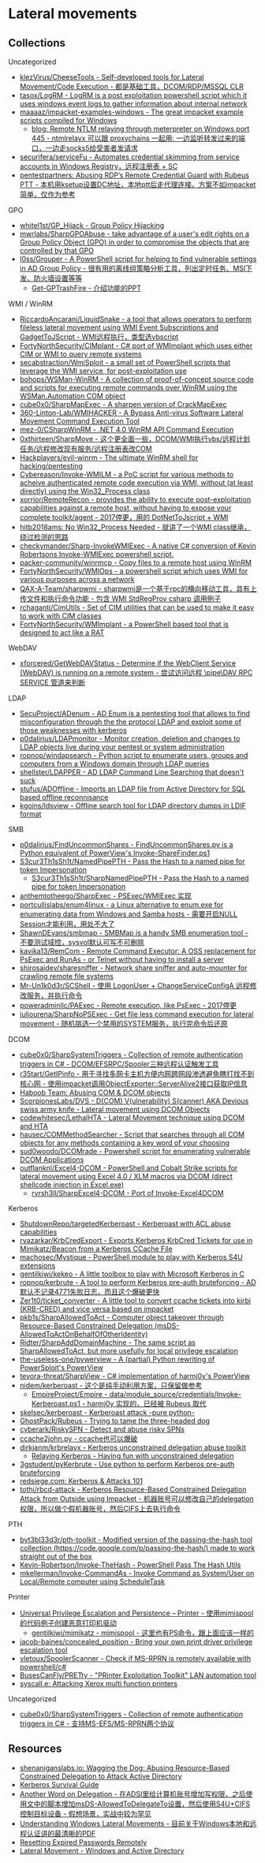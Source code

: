 # Lateral movements

## Collections

Uncategorized

* [klezVirus/CheeseTools - Self-developed tools for Lateral Movement/Code Execution - 都是基础工具，DCOM/RDP/MSSQL CLR](https://github.com/klezVirus/CheeseTools)
* [tasox/LogRM - LogRM is a post exploitation powershell script which it uses windows event logs to gather information about internal network](https://github.com/tasox/LogRM)
* [maaaaz/impacket-examples-windows - The great impacket example scripts compiled for Windows](https://github.com/maaaaz/impacket-examples-windows)
  * [blog: Remote NTLM relaying through meterpreter on Windows port 445 - ntmlrelayx 可以跟 proxychains 一起用: 一边监听转发过来的端口，一边走socks5给受害者发请求](https://diablohorn.com/2018/08/25/remote-ntlm-relaying-through-meterpreter-on-windows-port-445/)
* [securifera/serviceFu - Automates credential skimming from service accounts in Windows Registry，远程注册表 + SC](https://github.com/securifera/serviceFu)
* [pentestpartners: Abusing RDP’s Remote Credential Guard with Rubeus PTT - 本机用ksetup设置DC地址，本地ptt后走代理连接。方案不如impacket简单，仅作为参考](https://www.pentestpartners.com/security-blog/abusing-rdps-remote-credential-guard-with-rubeus-ptt/)

GPO

* [whitel1st/GP_Hijack - Group Policy Hijacking](https://github.com/whitel1st/GP_Hijack)
* [mwrlabs/SharpGPOAbuse - take advantage of a user's edit rights on a Group Policy Object (GPO) in order to compromise the objects that are controlled by that GPO](https://github.com/mwrlabs/SharpGPOAbuse)
* [l0ss/Grouper - A PowerShell script for helping to find vulnerable settings in AD Group Policy - 很有用的离线组策略分析工具，列出定时任务、MSI下发、防火墙设置等等](https://github.com/l0ss/Grouper)
  * [Get-GPTrashFire - 介绍功能的PPT](https://github.com/l0ss/Get-GPTrashfire/blob/master/Get-GPTrashFire.pdf)

WMI / WinRM

* [RiccardoAncarani/LiquidSnake - a tool that allows operators to perform fileless lateral movement using WMI Event Subscriptions and GadgetToJScript - WMI远程执行，类型选vbscript](https://github.com/RiccardoAncarani/LiquidSnake)
* [FortyNorthSecurity/CIMplant - C# port of WMImplant which uses either CIM or WMI to query remote systems](https://github.com/FortyNorthSecurity/CIMplant)
* [secabstraction/WmiSploit - a small set of PowerShell scripts that leverage the WMI service, for post-exploitation use](https://github.com/secabstraction/WmiSploit)
* [bohops/WSMan-WinRM - A collection of proof-of-concept source code and scripts for executing remote commands over WinRM using the WSMan.Automation COM object](https://github.com/bohops/WSMan-WinRM)
* [cube0x0/SharpMapExec - A sharpen version of CrackMapExec](https://github.com/cube0x0/SharpMapExec)
* [360-Linton-Lab/WMIHACKER - A Bypass Anti-virus Software Lateral Movement Command Execution Tool](https://github.com/360-Linton-Lab/WMIHACKER)
* [mez-0/CSharpWinRM - .NET 4.0 WinRM API Command Execution](https://github.com/mez-0/CSharpWinRM)
* [0xthirteen/SharpMove - 这个更全面一些，DCOM/WMI执行vbs/远程计划任务/远程修改现有服务/远程注册表改COM](https://github.com/0xthirteen/SharpMove)
* [Hackplayers/evil-winrm - The ultimate WinRM shell for hacking/pentesting](https://github.com/Hackplayers/evil-winrm)
* [Cybereason/Invoke-WMILM - a PoC script for various methods to acheive authenticated remote code execution via WMI, without (at least directly) using the Win32_Process class](https://github.com/Cybereason/Invoke-WMILM)
* [xorrior/RemoteRecon - provides the ability to execute post-exploitation capabilities against a remote host, without having to expose your complete toolkit/agent - 2017停更，用的 DotNetToJscript + WMI](https://github.com/xorrior/RemoteRecon)
* [hitb2018ams: No Win32_Process Needed - 就讲了一个WMI class继承，绕过检测的思路](https://conference.hitb.org/hitbsecconf2018ams/materials/D2T1%20-%20Philip%20Tsukerman%20-%20Expanding%20Your%20WMI%20Lateral%20Movement%20Arsenal.pdf)
* [checkymander/Sharp-InvokeWMIExec - A native C# conversion of Kevin Robertsons Invoke-WMIExec powershell script.](https://github.com/checkymander/Sharp-InvokeWMIExec/)
* [packer-community/winrmcp - Copy files to a remote host using WinRM](https://github.com/packer-community/winrmcp)
* [FortyNorthSecurity/WMIOps - a powershell script which uses WMI for various purposes across a network](https://github.com/FortyNorthSecurity/WMIOps)
* [QAX-A-Team/sharpwmi - sharpwmi是一个基于rpc的横向移动工具，具有上传文件和执行命令功能 - 包含 WMI StdRegProv csharp 调用例子](https://github.com/QAX-A-Team/sharpwmi)
* [rchaganti/CimUtils - Set of CIM utilities that can be used to make it easy to work with CIM classes](https://github.com/rchaganti/CimUtils)
* [FortyNorthSecurity/WMImplant - a PowerShell based tool that is designed to act like a RAT](https://github.com/FortyNorthSecurity/WMImplant)

WebDAV

* [xforcered/GetWebDAVStatus - Determine if the WebClient Service (WebDAV) is running on a remote system - 尝试访问远程 \pipe\DAV RPC SERVICE 管道来判断](https://github.com/xforcered/GetWebDAVStatus)

LDAP

* [SecuProject/ADenum - AD Enum is a pentesting tool that allows to find misconfiguration through the the protocol LDAP and exploit some of those weaknesses with kerberos](https://github.com/SecuProject/ADenum)
* [p0dalirius/LDAPmonitor - Monitor creation, deletion and changes to LDAP objects live during your pentest or system administration](https://github.com/p0dalirius/LDAPmonitor)
* [ropnop/windapsearch - Python script to enumerate users, groups and computers from a Windows domain through LDAP queries](https://github.com/ropnop/windapsearch)
* [shellster/LDAPPER - AD LDAP Command Line Searching that doesn't suck](https://github.com/shellster/LDAPPER)
* [stufus/ADOffline - Imports an LDAP file from Active Directory for SQL based offline reconnisance](https://github.com/stufus/ADOffline)
* [kgoins/ldsview - Offline search tool for LDAP directory dumps in LDIF format](https://github.com/kgoins/ldsview)

SMB

* [p0dalirius/FindUncommonShares - FindUncommonShares.py is a Python equivalent of PowerView's Invoke-ShareFinder.ps1](https://github.com/p0dalirius/FindUncommonShares)
* [S3cur3Th1sSh1t/NamedPipePTH - Pass the Hash to a named pipe for token Impersonation](https://github.com/S3cur3Th1sSh1t/NamedPipePTH)
  * [S3cur3Th1sSh1t/SharpNamedPipePTH - Pass the Hash to a named pipe for token Impersonation](https://github.com/S3cur3Th1sSh1t/SharpNamedPipePTH)
* [anthemtotheego/SharpExec - PSExec/WMIExec 实现](https://github.com/anthemtotheego/SharpExec)
* [portcullislabs/enum4linux - a Linux alternative to enum.exe for enumerating data from Windows and Samba hosts - 需要开启NULL Session才能利用，用处不大了](https://github.com/portcullislabs/enum4linux)
* [ShawnDEvans/smbmap - SMBMap is a handy SMB enumeration tool - 不要测试域控，sysvol默认可写不可删除](https://github.com/ShawnDEvans/smbmap)
* [kavika13/RemCom - Remote Command Executor: A OSS replacement for PsExec and RunAs - or Telnet without having to install a server](https://github.com/kavika13/RemCom)
* [shirosaidev/sharesniffer - Network share sniffer and auto-mounter for crawling remote file systems](https://github.com/shirosaidev/sharesniffer)
* [Mr-Un1k0d3r/SCShell - 使用 LogonUser + ChangeServiceConfigA 远程修改服务，并执行命令](https://github.com/Mr-Un1k0d3r/SCShell)
* [poweradminllc/PAExec - Remote execution, like PsExec - 2017停更](https://github.com/poweradminllc/PAExec)
* [juliourena/SharpNoPSExec - Get file less command execution for lateral movement - 随机挑选一个禁用的SYSTEM服务，执行完命令后还原](https://github.com/juliourena/SharpNoPSExec)

DCOM

* [cube0x0/SharpSystemTriggers - Collection of remote authentication triggers in C# - DCOM/EFSRPC/Spooler三种远程认证触发工具](https://github.com/cube0x0/SharpSystemTriggers)
* [r35tart/GetIPinfo - 用于寻找多网卡主机方便内网跨网段渗透避免瞎打找不到核心网 - 使用impacket调用ObjectExporter::ServerAlive2接口获取IP信息](https://github.com/r35tart/GetIPinfo)
* [Haboob Team: Abusing COM & DCOM objects](https://dl.packetstormsecurity.net/papers/general/abusing-objects.pdf)
* [ScorpionesLabs/DVS - D(COM) V(ulnerability) S(canner) AKA Devious swiss army knife - Lateral movement using DCOM Objects](https://github.com/ScorpionesLabs/DVS)
* [codewhitesec/LethalHTA - Lateral Movement technique using DCOM and HTA](https://github.com/codewhitesec/LethalHTA)
* [hausec/COMMethodSearcher - Script that searches through all COM objects for any methods containing a key word of your choosing](https://github.com/hausec/COMMethodSearcher)
* [sud0woodo/DCOMrade - Powershell script for enumerating vulnerable DCOM Applications](https://github.com/sud0woodo/DCOMrade)
* [outflanknl/Excel4-DCOM - PowerShell and Cobalt Strike scripts for lateral movement using Excel 4.0 / XLM macros via DCOM (direct shellcode injection in Excel.exe)](https://github.com/outflanknl/Excel4-DCOM)
  * [rvrsh3ll/SharpExcel4-DCOM - Port of Invoke-Excel4DCOM](https://github.com/rvrsh3ll/SharpExcel4-DCOM)

Kerberos

* [ShutdownRepo/targetedKerberoast - Kerberoast with ACL abuse capabilities](https://github.com/ShutdownRepo/targetedKerberoast)
* [rvazarkar/KrbCredExport - Exports Kerberos KrbCred Tickets for use in Mimikatz/Beacon from a Kerberos CCache File](https://github.com/rvazarkar/KrbCredExport)
* [machosec/Mystique - PowerShell module to play with Kerberos S4U extensions](https://github.com/machosec/Mystique)
* [gentilkiwi/kekeo - A little toolbox to play with Microsoft Kerberos in C](https://github.com/gentilkiwi/kekeo)
* [ropnop/kerbrute - A tool to perform Kerberos pre-auth bruteforcing - AD默认不记录4771失败日志，而且这个爆破更快](https://github.com/ropnop/kerbrute)
* [Zer1t0/ticket_converter - A little tool to convert ccache tickets into kirbi (KRB-CRED) and vice versa based on impacket](https://github.com/Zer1t0/ticket_converter)
* [pkb1s/SharpAllowedToAct - Computer object takeover through Resource-Based Constrained Delegation (msDS-AllowedToActOnBehalfOfOtherIdentity)](https://github.com/pkb1s/SharpAllowedToAct)
* [Ridter/SharpAddDomainMachine - The same script as SharpAllowedToAct, but more usefully for local privilege escalation](https://github.com/Ridter/SharpAddDomainMachine)
* [the-useless-one/pywerview - A (partial) Python rewriting of PowerSploit's PowerView](https://github.com/the-useless-one/pywerview)
* [tevora-threat/SharpView - C# implementation of harmj0y's PowerView](https://github.com/tevora-threat/SharpView)
* [nidem/kerberoast - 这个是纯手动利用方案，只保留做参考](https://github.com/nidem/kerberoast)
  * [EmpireProject/Empire - data/module_source/credentials/Invoke-Kerberoast.ps1 - harmj0y 实现的，已经被 Rubeus 取代](https://raw.githubusercontent.com/EmpireProject/Empire/master/data/module_source/credentials/Invoke-Kerberoast.ps1)
* [skelsec/kerberoast - Kerberoast attack -pure python-](https://github.com/skelsec/kerberoast)
* [GhostPack/Rubeus - Trying to tame the three-headed dog](https://github.com/GhostPack/Rubeus/)
* [cyberark/RiskySPN - Detect and abuse risky SPNs](https://github.com/cyberark/RiskySPN)
* [ccache2john.py - ccache也可以爆破](https://github.com/magnumripper/JohnTheRipper/blob/bleeding-jumbo/run/ccache2john.py)
* [dirkjanm/krbrelayx - Kerberos unconstrained delegation abuse toolkit](https://github.com/dirkjanm/krbrelayx)
  * [Relaying Kerberos - Having fun with unconstrained delegation](https://dirkjanm.io/krbrelayx-unconstrained-delegation-abuse-toolkit/)
* [3gstudent/pyKerbrute - Use python to perform Kerberos pre-auth bruteforcing](https://github.com/3gstudent/pyKerbrute)
* [redsiege.com: Kerberos & Attacks 101](https://www.redsiege.com/wp-content/uploads/2020/04/20200430-kerb101.pdf)
* [tothi/rbcd-attack - Kerberos Resource-Based Constrained Delegation Attack from Outside using Impacket - 机器账号可以修改自己的delegation权限，所以做个假机器账号，然后CIFS上去执行命令](https://github.com/tothi/rbcd-attack)

PTH
 
* [byt3bl33d3r/pth-toolkit - Modified version of the passing-the-hash tool collection (https://code.google.com/p/passing-the-hash/) made to work straight out of the box](https://github.com/byt3bl33d3r/pth-toolkit)
* [Kevin-Robertson/Invoke-TheHash - PowerShell Pass The Hash Utils](https://github.com/Kevin-Robertson/Invoke-TheHash)
* [mkellerman/Invoke-CommandAs - Invoke Command as System/User on Local/Remote computer using ScheduleTask](https://github.com/mkellerman/Invoke-CommandAs)

Printer

* [Universal Privilege Escalation and Persistence – Printer - 使用mimispool的代码例子创建恶意打印机驱动](https://pentestlab.blog/2021/08/02/universal-privilege-escalation-and-persistence-printer/)
  * [gentilkiwi/mimikatz - mimispool - 这里也有PS命令，跟上面应该一样的](https://github.com/gentilkiwi/mimikatz/tree/master/mimispool)
* [jacob-baines/concealed_position - Bring your own print driver privilege escalation tool](https://github.com/jacob-baines/concealed_position)
* [vletoux/SpoolerScanner - Check if MS-RPRN is remotely available with powershell/c#](https://github.com/vletoux/SpoolerScanner)
* [BusesCanFly/PRETty - "PRinter Exploitation Toolkit" LAN automation tool](https://github.com/BusesCanFly/PRETty)
* [syscall.e: Attacking Xerox multi function printers](https://syscall.eu/pdf/INFILTRATE2020-RIGO-Xerox-final.pdf)

Uncategorized

* [cube0x0/SharpSystemTriggers - Collection of remote authentication triggers in C# - 支持MS-EFS/MS-RPRN两个协议](https://github.com/cube0x0/SharpSystemTriggers)

## Resources

* [shenaniganslabs.io: Wagging the Dog: Abusing Resource-Based Constrained Delegation to Attack Active Directory](https://shenaniganslabs.io/2019/01/28/Wagging-the-Dog.html)
* [Kerberos Survival Guide](https://social.technet.microsoft.com/wiki/contents/articles/4209.kerberos-survival-guide.aspx)
* [Another Word on Delegation - 在ADSI里给计算机账号增加写权限，之后使用文中的脚本增加msDS-AllowedToDelegateTo设置，然后使用S4U+CIFS控制目标设备 - 假想场景，实战中较为罕见](https://www.harmj0y.net/blog/redteaming/another-word-on-delegation)
* [Understanding Windows Lateral Movements - 目前关于Windows本地和远程认证讲的最清晰的PDF](https://attl4s.github.io/assets/pdf/Understanding_Windows_Lateral_Movements.pdf)
* [Resetting Expired Passwords Remotely](https://www.n00py.io/2021/09/resetting-expired-passwords-remotely/)
* [Lateral Movement - Windows and Active Directory](https://riccardoancarani.github.io/2019-10-04-lateral-movement-megaprimer/)
